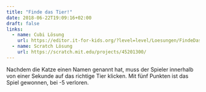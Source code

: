 ```yaml
---
title: "Finde das Tier!"
date: 2018-06-22T19:09:16+02:00
draft: false
links:
  - name: Cubi Lösung
    url: https://editor.it-for-kids.org/?level=level/Loesungen/FindeDasTier.cubi
  - name: Scratch Lösung
    url: https://scratch.mit.edu/projects/45201300/
---
```


Nachdem die Katze einen Namen genannt hat, muss der Spieler innerhalb von einer Sekunde auf das richtige Tier klicken. Mit fünf Punkten ist das Spiel gewonnen, bei -5 verloren.

